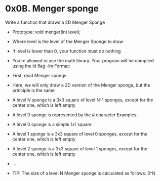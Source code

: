 # 0x0B. Menger sponge
Write a function that draws a 2D Menger Sponge

* Prototype: void menger(int level);
* Where level is the level of the Menger Sponge to draw
* If level is lower than 0, your function must do nothing
* You’re allowed to use the math library. Your program will be compiled using the ld flag -lm
Format:

* First, read Menger sponge
* Here, we will only draw a 2D version of the Menger sponge, but the principle is the same
* A level N sponge is a 3x3 square of level N-1 sponges, except for the center one, which is left empty
* A level 0 sponge is represented by the # character
	Examples:
* A level 0 sponge is a simple 1x1 square
* A level 1 sponge is a 3x3 square of level 0 sponges, except for the center one, which is left empty
* A level 2 sponge is a 3x3 square of level 1 sponges, except for the center one, which is left empty
* …
* TIP: The size of a level N Menger sponge is calculated as follows: 3^N
